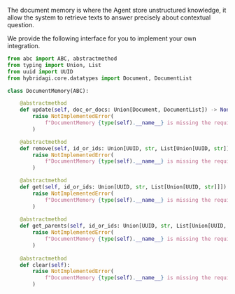 
The document memory is where the Agent store unstructured knowledge, it allow the system to retrieve texts to answer precisely about contextual question.

We provide the following interface for you to implement your own integration.

```python
from abc import ABC, abstractmethod
from typing import Union, List
from uuid import UUID
from hybridagi.core.datatypes import Document, DocumentList

class DocumentMemory(ABC):

    @abstractmethod
    def update(self, doc_or_docs: Union[Document, DocumentList]) -> None:
        raise NotImplementedError(
            f"DocumentMemory {type(self).__name__} is missing the required 'update' method."
        )

    @abstractmethod
    def remove(self, id_or_ids: Union[UUID, str, List[Union[UUID, str]]]) -> None:
        raise NotImplementedError(
            f"DocumentMemory {type(self).__name__} is missing the required 'remove' method."
        )

    @abstractmethod
    def get(self, id_or_ids: Union[UUID, str, List[Union[UUID, str]]]) -> DocumentList:
        raise NotImplementedError(
            f"DocumentMemory {type(self).__name__} is missing the required 'get' method."
        )
    
    @abstractmethod
    def get_parents(self, id_or_ids: Union[UUID, str, List[Union[UUID, str]]]) -> DocumentList:
        raise NotImplementedError(
            f"DocumentMemory {type(self).__name__} is missing the required 'get_parent' method."
        )
    
    @abstractmethod
    def clear(self):
        raise NotImplementedError(
            f"DocumentMemory {type(self).__name__} is missing the required 'clear' method."
        )
```